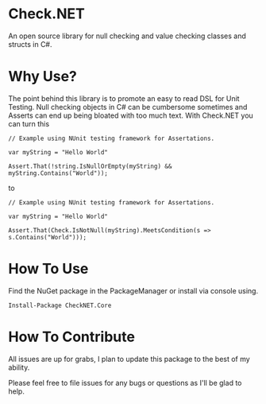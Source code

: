 # Check.NET
An open source library for null checking and value checking classes and structs in C#.

# Why Use?
The point behind this library is to promote an easy to read DSL for Unit Testing. Null checking objects in C# 
can be cumbersome sometimes and Asserts can end up being bloated with too much text. With Check.NET you can turn this
```
// Example using NUnit testing framework for Assertations.

var myString = "Hello World"

Assert.That(!string.IsNullOrEmpty(myString) && myString.Contains("World"));
```

to

```
// Example using NUnit testing framework for Assertations.

var myString = "Hello World"

Assert.That(Check.IsNotNull(myString).MeetsCondition(s => s.Contains("World")));
```

# How To Use
Find the NuGet package in the PackageManager or install via console using.

`Install-Package CheckNET.Core`

# How To Contribute
All issues are up for grabs, I plan to update this package to the best of my ability.

Please feel free to file issues for any bugs or questions as I'll be glad to help.